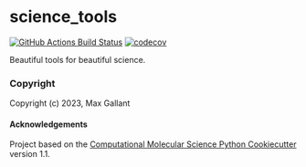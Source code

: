 science_tools
==============================
[//]: # (Badges)
[![GitHub Actions Build Status](https://github.com/REPLACE_WITH_OWNER_ACCOUNT/science_tools/workflows/CI/badge.svg)](https://github.com/REPLACE_WITH_OWNER_ACCOUNT/science_tools/actions?query=workflow%3ACI)
[![codecov](https://codecov.io/gh/REPLACE_WITH_OWNER_ACCOUNT/science_tools/branch/main/graph/badge.svg)](https://codecov.io/gh/REPLACE_WITH_OWNER_ACCOUNT/science_tools/branch/main)


Beautiful tools for beautiful science.

### Copyright

Copyright (c) 2023, Max Gallant


#### Acknowledgements
 
Project based on the 
[Computational Molecular Science Python Cookiecutter](https://github.com/molssi/cookiecutter-cms) version 1.1.
